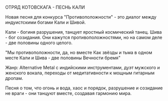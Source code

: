 ОТРЯД КОТОВСКАГА - ПЕСНЬ КАЛИ

Новая песня для конкурса "Противоположности" - это диалог между индуистскими богами Кали и Шивой.

Кали - богиня разрушения, танцует яростный космический танец. Шива - бог созидания. Они кажутся противоположностями, но на самом деле - две половины одного целого.

"Мы противоположности, да, но вместе
Как звёзды и тьма в одном месте
Кали и Шива - две половины
Вечности бремя"

Жанр: Alternative Metal с индийскими инструментами, дуэт мужского и женского вокала, переходы от медитативности к мощным гитарным дропам.

Песня о том, что огонь и вода, хаос и порядок, разрушение и созидание не враги - они танцуют вместе, создавая гармонию мира. 